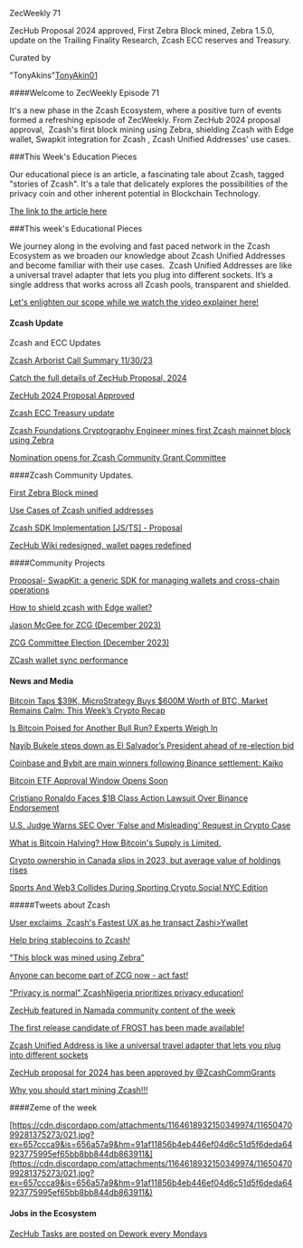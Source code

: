 ZecWeekly 71


ZecHub Proposal 2024 approved, First Zebra Block mined, Zebra 1.5.0, update on the Trailing Finality Research, Zcash ECC reserves and Treasury. 


Curated by 

"TonyAkins"[TonyAkin01](https://twitter.com/TonyAkins01)




####Welcome to ZecWeekly Episode 71


It's a new phase in the Zcash Ecosystem, where a positive turn of events formed a refreshing episode of ZecWeekly. From ZecHub 2024 proposal approval,  Zcash's first block mining using Zebra, shielding Zcash with Edge wallet, Swapkit integration for Zcash , Zcash Unified Addresses' use cases. 


###This Week's Education Pieces



Our educational piece is an article, a fascinating tale about Zcash, tagged "stories of Zcash". It's a tale that delicately explores the possibilities of the privacy coin and other inherent potential in Blockchain Technology. 


[The link to the article here](https://free2z.cash/Joaolenister/zpage/stories-of-zcash)



###This week's Educational Pieces


We journey along in the evolving and fast paced network in the Zcash Ecosystem as we broaden our knowledge about Zcash Unified Addresses and become familiar with their use cases.  Zcash Unified Addresses are like a universal travel adapter that lets you plug into different sockets. It’s a single address that works across all Zcash pools, transparent and shielded.


[Let's enlighten our scope while we watch the video explainer here!](https://twitter.com/zcash/status/1730018060684136606)





#### Zcash Update


Zcash and ECC Updates


[Zcash Arborist Call Summary 11/30/23](https://twitter.com/zksquirrel/status/1730430205708152966)


[Catch the full details of ZecHub Proposal, 2024](https://forum.zcashcommunity.com/t/zechub-proposal-2024/46077)



[ZecHub 2024 Proposal Approved](https://forum.zcashcommunity.com/t/zechub-proposal-2024/46077/23)


[Zcash ECC Treasury update](https://t.co/62I0gaybDh)


[Zcash Foundations Cryptography Engineer mines first Zcash mainnet block using Zebra](https://twitter.com/ZcashFoundation/status/1729208344391618972)


[Nomination opens for Zcash Community Grant Committee](https://zfnd.org/opening-nominations-for-the-zcash-community-grants-committee-december-2023/)




####Zcash Community Updates.


[First Zebra Block mined](https://www.youtube.com/watch?v=zzRH_R8bha0)



[Use Cases of Zcash unified addresses](https://twitter.com/zcash/status/1730018059425878274)


[Zcash SDK Implementation [JS/TS] - Proposal](https://forum.zcashcommunity.com/t/zcash-sdk-implementation-js-ts-proposal/46158?utm_source=dlvr.it&utm_medium=twitter)


[ZecHub Wiki redesigned, wallet pages redefined](https://zechub.wiki/site/Using_Zcash/Wallets#content)



####Community Projects


[Proposal- SwapKit: a generic SDK for managing wallets and cross-chain operations](https://vxtwitter.com/michae2xl/status/1728518114336456994)


[How to shield zcash with Edge wallet?](https://forum.zcashcommunity.com/t/how-to-shield-zcash-with-edge-wallet/46124?utm_source=dlvr.it&utm_medium=twitter)



[Jason McGee for ZCG (December 2023)](https://forum.zcashcommunity.com/t/jason-mcgee-for-zcg-december-2023/46154)


[ZCG Committee Election (December 2023)](https://forum.zcashcommunity.com/t/zcg-committee-election-december-2023/46047)



[ZCash wallet sync performance](https://forum.zcashcommunity.com/t/zcash-wallet-sync-performance/46012/60)




#### News and Media


[Bitcoin Taps $39K, MicroStrategy Buys $600M Worth of BTC, Market Remains Calm: This Week’s Crypto Recap](https://cryptopotato.com/bitcoin-taps-39k-microstrategy-buys-600m-worth-of-btc-market-remains-calm-this-weeks-crypto-recap/)



[Is Bitcoin Poised for Another Bull Run? Experts Weigh In](https://decrypt.co/208332?p=208332)


[Nayib Bukele steps down as El Salvador’s President ahead of re-election bid](https://cointelegraph.com/news/nayib-bukele-resigns-president-el-salvador)


[Coinbase and Bybit are main winners following Binance settlement: Kaiko](https://www.theblock.co/post/265703/coinbase-bybit-main-winners-following-binance-settlement)


[Bitcoin ETF Approval Window Opens Soon](https://decrypt.co/208252?p=208252)



[Cristiano Ronaldo Faces $1B Class Action Lawsuit Over Binance Endorsement](https://www.coindesk.com/policy/2023/12/01/cristiano-ronaldo-faces-1b-class-action-lawsuit-over-binance-endorsement/?utm_medium=referral&utm_source=rss&utm_campaign=headlines)


[U.S. Judge Warns SEC Over 'False and Misleading' Request in Crypto Case](https://www.coindesk.com/tech/2023/12/01/us-judge-warns-sec-over-false-and-misleading-request-in-crypto-case/?utm_medium=referral&utm_source=rss&utm_campaign=headlines)


[What is Bitcoin Halving? How Bitcoin's Supply is Limited.](https://decrypt.co/17757?p=17757)


[Crypto ownership in Canada slips in 2023, but average value of holdings rises](https://cointelegraph.com/news/crypto-ownership-canada-slips-2023-average-value-holdings-rose)


[Sports And Web3 Collides During Sporting Crypto Social NYC Edition](https://decrypt.co/208063?p=208063)



#####Tweets about Zcash


[User exclaims  Zcash's Fastest UX as he transact Zashi>Ywallet](https://x.com/zerodartz/status/1730570778477838517)


[Help bring stablecoins to Zcash!](https://twitter.com/Try_Quiet/status/1336085177508958210)


["This block was mined using Zebra”](https://x.com/ZcashFoundation/status/1729208344391618972?t=JM11jcn2EQ8cotJP5r7c8A&s=35)


[Anyone can become part of ZCG now - act fast!](https://twitter.com/zerodartz/status/1729991109923701093)


["Privacy is normal" ZcashNigeria prioritizes privacy education!](https://twitter.com/ZcashNigeria/status/1730024406930301227)


[ZecHub featured in Namada community content of the week](https://twitter.com/ZecHub/status/1729134224249340096)


[The first release candidate of FROST has been made available!](https://twitter.com/zksquirrel/status/1730432664182673526)


[Zcash Unified Address is like a universal travel adapter that lets you plug into different sockets](https://twitter.com/zcash/status/1730018060684136606)


[ZecHub proposal for 2024 has been approved by @ZcashCommGrants](https://twitter.com/ZecHub/status/1730286911766294645)


[Why you should start mining Zcash!!!](https://twitter.com/BITMAINtech/status/1726965179144081573)



####Zeme of the week


[https://cdn.discordapp.com/attachments/1164618932150349974/1165047099281375273/021.jpg?ex=657ccca9&is=656a57a9&hm=91af11856b4eb446ef04d6c51d5f6deda64923775995ef65bb8bb844db863911&](https://cdn.discordapp.com/attachments/1164618932150349974/1165047099281375273/021.jpg?ex=657ccca9&is=656a57a9&hm=91af11856b4eb446ef04d6c51d5f6deda64923775995ef65bb8bb844db863911&)



#### Jobs in the Ecosystem 



[ZecHub Tasks are posted on Dework every Mondays](https://app.dework.xyz/zechub-2424)
